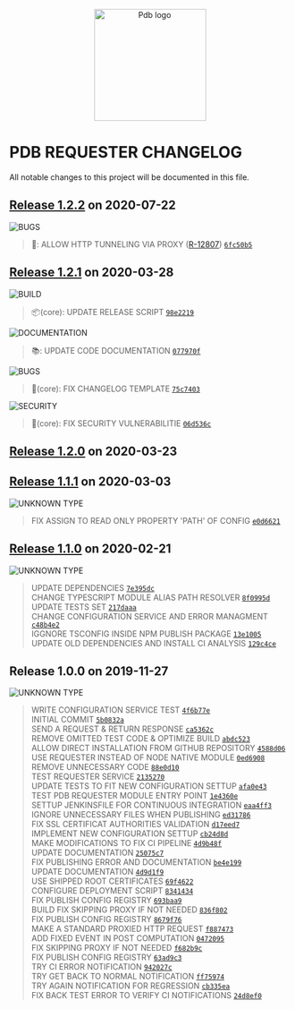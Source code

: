 <p align="center">
<a href="https://www.laplateforme.com/">
<img src="https://www.laplateforme.com/cms/i?o=%2Fsites%2Fdefault%2Ffiles%2F2017-04%2Flogo_pdb_bsl-1.jpg"
alt="Pdb logo" width="200">
</a>
</p>

# PDB REQUESTER CHANGELOG

All notable changes to this project will be documented in this file.

##  [Release 1.2.2](https://github.com/Core-Techs-Git/pdb_requester/compare/1.2.1...1.2.2)  on 2020-07-22

![BUGS](https://img.shields.io/static/v1?label=&style=flat&message=BUGS&color=e74c3c)

> 🐛: ALLOW HTTP TUNNELING VIA PROXY ([R-12807](https://redmine.laplateforme.com/redmine/issues/12807)) [`6fc50b5`](https://github.com/Core-Techs-Git/pdb_requester/commit/6fc50b5630d8b287f93261e9e1cba19a7ed85525)<br />

##  [Release 1.2.1](https://github.com/Core-Techs-Git/pdb_requester/compare/1.2.0...1.2.1)  on 2020-03-28

![BUILD](https://img.shields.io/static/v1?label=&style=flat&message=BUILD&color=7f8c8d)

> 📦(core): UPDATE RELEASE SCRIPT [`98e2219`](https://github.com/Core-Techs-Git/pdb_requester/commit/98e221981a469b3b819a75a492b472742bc2a6be)<br />

![DOCUMENTATION](https://img.shields.io/static/v1?label=&style=flat&message=DOCUMENTATION&color=9b59b6)

> 📚: UPDATE CODE DOCUMENTATION [`077970f`](https://github.com/Core-Techs-Git/pdb_requester/commit/077970f710d99bf26eb7b580b7e92321237288d4)<br />

![BUGS](https://img.shields.io/static/v1?label=&style=flat&message=BUGS&color=e74c3c)

> 🐛(core): FIX CHANGELOG TEMPLATE [`75c7403`](https://github.com/Core-Techs-Git/pdb_requester/commit/75c740302bcc2aeec41480a65fb6695b4c8dc6c0)<br />

![SECURITY](https://img.shields.io/static/v1?label=&style=flat&message=SECURITY&color=f39c12)

> 🔗(core): FIX SECURITY VULNERABILITIE [`06d536c`](https://github.com/Core-Techs-Git/pdb_requester/commit/06d536cd0abf463e18e0428c9fb2527842f53c32)<br />

##  [Release 1.2.0](https://github.com/Core-Techs-Git/pdb_requester/compare/1.1.1...1.2.0)  on 2020-03-23

##  [Release 1.1.1](https://github.com/Core-Techs-Git/pdb_requester/compare/1.1.0...1.1.1)  on 2020-03-03

![UNKNOWN TYPE](https://img.shields.io/static/v1?label=&style=flat&message=UNKNOWN%20TYPE&color=2c3e50)

> FIX ASSIGN TO READ ONLY PROPERTY 'PATH' OF CONFIG [`e0d6621`](https://github.com/Core-Techs-Git/pdb_requester/commit/e0d66212a6a91d83c473d2ac897e70df0b043655)<br />

##  [Release 1.1.0](https://github.com/Core-Techs-Git/pdb_requester/compare/1.0.0...1.1.0)  on 2020-02-21

![UNKNOWN TYPE](https://img.shields.io/static/v1?label=&style=flat&message=UNKNOWN%20TYPE&color=2c3e50)

> UPDATE DEPENDENCIES [`7e395dc`](https://github.com/Core-Techs-Git/pdb_requester/commit/7e395dc92b1117912b12c91455e70aa8c62b3dd4)<br />
> CHANGE TYPESCRIPT MODULE ALIAS PATH RESOLVER [`8f0995d`](https://github.com/Core-Techs-Git/pdb_requester/commit/8f0995da70bdedb1746581cc5f903b3b00076a4a)<br />
> UPDATE TESTS SET [`217daaa`](https://github.com/Core-Techs-Git/pdb_requester/commit/217daaaeda8601f9b07b90161e340eaa19ce55e9)<br />
> CHANGE CONFIGURATION SERVICE AND ERROR MANAGMENT [`c48b4e2`](https://github.com/Core-Techs-Git/pdb_requester/commit/c48b4e27dc547279abb2643cee8f34cf22dbce13)<br />
> IGGNORE TSCONFIG INSIDE NPM PUBLISH PACKAGE [`13e1005`](https://github.com/Core-Techs-Git/pdb_requester/commit/13e1005d66dff705fa197983ac3218d5d654e4db)<br />
> UPDATE OLD DEPENDENCIES AND INSTALL CI ANALYSIS [`129c4ce`](https://github.com/Core-Techs-Git/pdb_requester/commit/129c4ceb2441ae02c4965ff610760a71be42ec98)<br />

##  Release 1.0.0  on 2019-11-27

![UNKNOWN TYPE](https://img.shields.io/static/v1?label=&style=flat&message=UNKNOWN%20TYPE&color=2c3e50)

> WRITE CONFIGURATION SERVICE TEST [`4f6b77e`](https://github.com/Core-Techs-Git/pdb_requester/commit/4f6b77e7986b961e14b0a8b17e958a547ea90b26)<br />
> INITIAL COMMIT [`5b0832a`](https://github.com/Core-Techs-Git/pdb_requester/commit/5b0832a60244bfd98f57329ef6fff88832dfba80)<br />
> SEND A REQUEST & RETURN RESPONSE [`ca5362c`](https://github.com/Core-Techs-Git/pdb_requester/commit/ca5362cda4df821d060f35ebd7abfb86bd36907b)<br />
> REMOVE OMITTED TEST CODE & OPTIMIZE BUILD [`abdc523`](https://github.com/Core-Techs-Git/pdb_requester/commit/abdc5239c4bbbfdfa696b109583ec97070df04d1)<br />
> ALLOW DIRECT INSTALLATION FROM GITHUB REPOSITORY [`4588d06`](https://github.com/Core-Techs-Git/pdb_requester/commit/4588d069b96f5c0ffeddaac14add28a215791ed0)<br />
> USE REQUESTER INSTEAD OF NODE NATIVE MODULE [`0ed6908`](https://github.com/Core-Techs-Git/pdb_requester/commit/0ed6908be7f01a1ff157295c2091d50768a7bcc4)<br />
> REMOVE UNNECESSARY CODE [`88e0d10`](https://github.com/Core-Techs-Git/pdb_requester/commit/88e0d105aa3b452bea27ac6025e417bada80a12d)<br />
> TEST REQUESTER SERVICE [`2135270`](https://github.com/Core-Techs-Git/pdb_requester/commit/21352702388cb72dd6038ac61e2f6215cd99ddf3)<br />
> UPDATE TESTS TO FIT NEW CONFIGURATION SETTUP [`afa0e43`](https://github.com/Core-Techs-Git/pdb_requester/commit/afa0e43acdb0b155e6c038155a4a6844773ffbf9)<br />
> TEST PDB REQUESTER MODULE ENTRY POINT [`1e4360e`](https://github.com/Core-Techs-Git/pdb_requester/commit/1e4360e91b2c4cd75545f585bf588bf5dad3c821)<br />
> SETTUP JENKINSFILE FOR CONTINUOUS INTEGRATION [`eaa4ff3`](https://github.com/Core-Techs-Git/pdb_requester/commit/eaa4ff320547af9fc192fbaa1def4d4fb45c592e)<br />
> IGNORE UNNECESSARY FILES WHEN PUBLISHING [`ed31786`](https://github.com/Core-Techs-Git/pdb_requester/commit/ed317866892e182424f1d1490068ace459577cfa)<br />
> FIX SSL CERTIFICAT AUTHORITIES VALIDATION [`d17eed7`](https://github.com/Core-Techs-Git/pdb_requester/commit/d17eed70ac5f4f0c9030856bcda178aec335e4b0)<br />
> IMPLEMENT NEW CONFIGURATION SETTUP [`cb24d8d`](https://github.com/Core-Techs-Git/pdb_requester/commit/cb24d8db8b910852e1029940a9e7b8c071d78497)<br />
> MAKE MODIFICATIONS TO FIX CI PIPELINE [`4d9b48f`](https://github.com/Core-Techs-Git/pdb_requester/commit/4d9b48f950fddd54d5856b2201580bfc9e6a80b2)<br />
> UPDATE DOCUMENTATION [`25075c7`](https://github.com/Core-Techs-Git/pdb_requester/commit/25075c7ae9a639286e30454eb31bee8236cdc68c)<br />
> FIX PUBLISHING ERROR AND DOCUMENTATION [`be4e199`](https://github.com/Core-Techs-Git/pdb_requester/commit/be4e1991884604afc7f121bba1b3a43efbf3c38c)<br />
> UPDATE DOCUMENTATION [`4d9d1f9`](https://github.com/Core-Techs-Git/pdb_requester/commit/4d9d1f94ecdf846e255237732332c3e0b154ed9c)<br />
> USE SHIPPED ROOT CERTIFICATES [`69f4622`](https://github.com/Core-Techs-Git/pdb_requester/commit/69f46229bcae419c5a3b54d0a887b00bf4d4b142)<br />
> CONFIGURE DEPLOYMENT SCRIPT [`8341434`](https://github.com/Core-Techs-Git/pdb_requester/commit/83414345c0f18ac042ece4d390660aaf52a38054)<br />
> FIX PUBLISH CONFIG REGISTRY [`693baa9`](https://github.com/Core-Techs-Git/pdb_requester/commit/693baa98ed101101fcf2131b9fa280b40e45a043)<br />
> BUILD FIX SKIPPING PROXY IF NOT NEEDED [`836f802`](https://github.com/Core-Techs-Git/pdb_requester/commit/836f802c0ecc5782b1bf424cd9906e6af49f3e98)<br />
> FIX PUBLISH CONFIG REGISTRY [`8679f76`](https://github.com/Core-Techs-Git/pdb_requester/commit/8679f7683068829cdb49f1e26b398b74ffeaaac7)<br />
> MAKE A STANDARD PROXIED HTTP REQUEST [`f887473`](https://github.com/Core-Techs-Git/pdb_requester/commit/f88747348afaad6be084cfa07111bfb78dffcdee)<br />
> ADD FIXED EVENT IN POST COMPUTATION [`0472095`](https://github.com/Core-Techs-Git/pdb_requester/commit/04720951a42ba1675e1c7d19c76d59991decc954)<br />
> FIX SKIPPING PROXY IF NOT NEEDED [`f682b9c`](https://github.com/Core-Techs-Git/pdb_requester/commit/f682b9c816aa5b6226cafae0777c254cc0aa292a)<br />
> FIX PUBLISH CONFIG REGISTRY [`63ad9c3`](https://github.com/Core-Techs-Git/pdb_requester/commit/63ad9c3a7dd73f13eaa8372a5d116c301a5355f3)<br />
> TRY CI ERROR NOTIFICATION [`942027c`](https://github.com/Core-Techs-Git/pdb_requester/commit/942027ccff842fc2e9e756da5399a219fce209c9)<br />
> TRY GET BACK TO NORMAL NOTIFICATION [`ff75974`](https://github.com/Core-Techs-Git/pdb_requester/commit/ff75974dd9c9965e0c93712ae78c6d97eccaf7ce)<br />
> TRY AGAIN NOTIFICATION FOR REGRESSION [`cb335ea`](https://github.com/Core-Techs-Git/pdb_requester/commit/cb335ea9420000180b70b70a7d2109461a344c5b)<br />
> FIX BACK TEST ERROR TO VERIFY CI NOTIFICATIONS [`24d8ef0`](https://github.com/Core-Techs-Git/pdb_requester/commit/24d8ef01f86bcdb274613b8ee0a773f7d4630057)<br />
